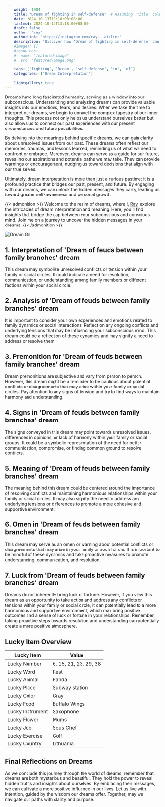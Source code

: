 ```yaml
---
    weight: 1904
    title: "Dream of fighting in self-defense"  # Assuming 'title' column exists
    date: 2024-10-13T13:18:00+08:00
    lastmod: 2024-10-13T13:18:00+08:00
    draft: false
    author: "ray"
    authorLink: "https://instagram.com/ray._.atelier"
    description: "Discover how 'Dream of fighting in self-defense' can interpret your future and uncover its significant meanings in your life."
    #images: []
    #resources:
    #- name: "featured-image"
    #  src: "featured-image.png"
    
    tags: ['fighting', 'Dream', 'self-defense', 'in', 'of']
    categories: ["Dream Interpretation"]
    
    lightgallery: true
---
```

    
Dreams have long fascinated humanity, serving as a window into our subconscious. Understanding and analyzing dreams can provide valuable insights into our emotions, fears, and desires. When we take the time to interpret our dreams, we begin to unravel the complex tapestry of our inner thoughts. This process not only helps us understand ourselves better but also allows us to connect our past experiences with our present circumstances and future possibilities.

By delving into the meanings behind specific dreams, we can gain clarity about unresolved issues from our past. These dreams often reflect our memories, traumas, and lessons learned, reminding us of what we need to confront or embrace. Moreover, dreams can serve as a guide for our future, revealing our aspirations and potential paths we may take. They can provide warnings or encouragement, nudging us toward decisions that align with our true selves.

Ultimately, dream interpretation is more than just a curious pastime; it is a profound practice that bridges our past, present, and future. By engaging with our dreams, we can unlock the hidden messages they carry, leading us toward greater self-awareness and personal growth.

{{< admonition >}}
Welcome to the realm of dreams, where I, [Ray](https://instagram.com/ray._.atelier), explore the intricacies of dream interpretation and meaning. Here, you’ll find insights that bridge the gap between your subconscious and conscious mind. Join me on a journey to uncover the hidden messages in your dreams.
{{< /admonition >}}

![Dream Grl](https://cdn.pixabay.com/photo/2017/11/02/03/35/gothic-2910057_1280.jpg "Dream Grl")

## 1. Interpretation of 'Dream of feuds between family branches' dream
 This dream may symbolize unresolved conflicts or tension within your family or social circles. It could indicate a need for resolution, communication, or understanding among family members or different factions within your social circle.

## 2. Analysis of 'Dream of feuds between family branches' dream
 It is important to consider your own experiences and emotions related to family dynamics or social interactions. Reflect on any ongoing conflicts and underlying tensions that may be influencing your subconscious mind. This dream could be a reflection of these dynamics and may signify a need to address or resolve them.

## 3. Premonition for 'Dream of feuds between family branches' dream
 Dream premonitions are subjective and vary from person to person. However, this dream might be a reminder to be cautious about potential conflicts or disagreements that may arise within your family or social circles. Pay attention to any signs of tension and try to find ways to maintain harmony and understanding.

## 4. Signs in 'Dream of feuds between family branches' dream
 The signs conveyed in this dream may point towards unresolved issues, differences in opinions, or lack of harmony within your family or social groups. It could be a symbolic representation of the need for better communication, compromise, or finding common ground to resolve conflicts.

## 5. Meaning of 'Dream of feuds between family branches' dream
 The meaning behind this dream could be centered around the importance of resolving conflicts and maintaining harmonious relationships within your family or social circles. It may also signify the need to address any underlying tensions or differences to promote a more cohesive and supportive environment.

## 6. Omen in 'Dream of feuds between family branches' dream
 This dream may serve as an omen or warning about potential conflicts or disagreements that may arise in your family or social circle. It is important to be mindful of these dynamics and take proactive measures to promote understanding, communication, and resolution.

## 7. Luck from 'Dream of feuds between family branches' dream
 Dreams do not inherently bring luck or fortune. However, if you view this dream as an opportunity to take action and address any conflicts or tensions within your family or social circle, it can potentially lead to a more harmonious and supportive environment, which may bring positive outcomes and a sense of luck or fortune in your relationships. Remember, taking proactive steps towards resolution and understanding can potentially create a more positive atmosphere.

## Lucky Item Overview
| Lucky Item          | Value              |
|---------------|--------------------|
| Lucky Number        | 6, 15, 21, 23, 29, 38  |
| Lucky Word          | Rest |
| Lucky Animal        | Panda |
| Lucky Place         | Subway station     |
| Lucky Color         | Gray     |
| Lucky Food          | Buffalo Wings      |
| Lucky Instrument    | Saxophone |
| Lucky Flower        | Mums    |
| Lucky Job           | Sous Chef       |
| Lucky Exercise      | Golf  |
| Lucky Country       | Lithuania    |


##  Final Reflections on Dreams

As we conclude this journey through the world of dreams, remember that dreams are both mysterious and beautiful. They hold the power to reveal hidden truths and insights about ourselves. By embracing their messages, we can cultivate a more positive influence in our lives. Let us live with intention, guided by the wisdom our dreams offer. Together, may we navigate our paths with clarity and purpose.
